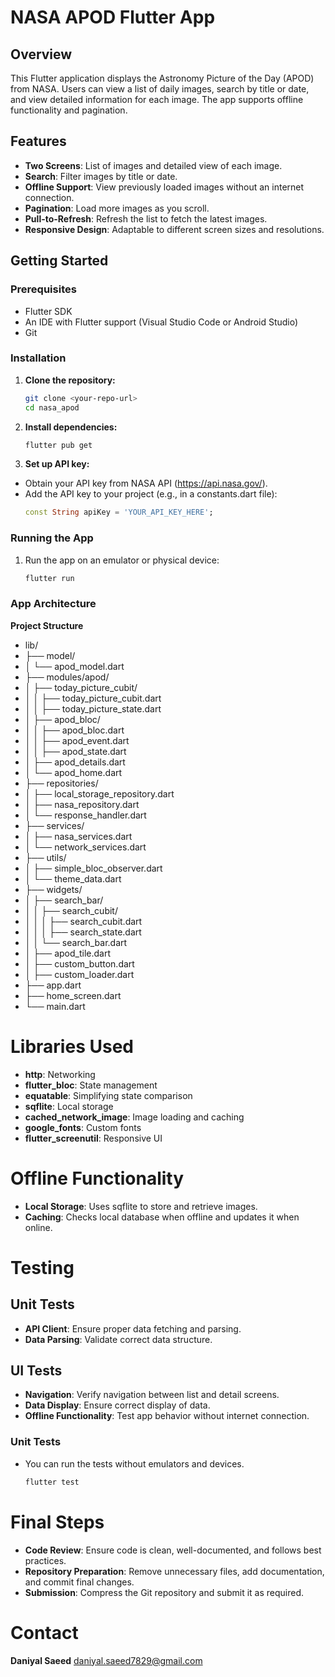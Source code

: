 # NASA APOD Flutter App

## Overview

This Flutter application displays the Astronomy Picture of the Day (APOD) from NASA. Users can view a list of daily images, search by title or date, and view detailed information for each image. The app supports offline functionality and pagination.

## Features

- **Two Screens**: List of images and detailed view of each image.
- **Search**: Filter images by title or date.
- **Offline Support**: View previously loaded images without an internet connection.
- **Pagination**: Load more images as you scroll.
- **Pull-to-Refresh**: Refresh the list to fetch the latest images.
- **Responsive Design**: Adaptable to different screen sizes and resolutions.

## Getting Started

### Prerequisites

- Flutter SDK
- An IDE with Flutter support (Visual Studio Code or Android Studio)
- Git

### Installation

1. **Clone the repository:**
   ```sh
   git clone <your-repo-url>
   cd nasa_apod
   ```
2. **Install dependencies:**
   ```sh
   flutter pub get
   ```
3. **Set up API key:**

- Obtain your API key from NASA API (https://api.nasa.gov/).
- Add the API key to your project (e.g., in a constants.dart file):
  ```dart
  const String apiKey = 'YOUR_API_KEY_HERE';
  ```

### Running the App

1. Run the app on an emulator or physical device:
   ```sh
   flutter run
   ```

### App Architecture

**Project Structure**

- lib/
- ├── model/
- │ └── apod_model.dart
- ├── modules/apod/
- │ ├── today_picture_cubit/
- │ │ ├── today_picture_cubit.dart
- │ │ ├── today_picture_state.dart
- │ ├── apod_bloc/
- │ │ ├── apod_bloc.dart
- │ │ ├── apod_event.dart
- │ │ ├── apod_state.dart
- │ ├── apod_details.dart
- │ └── apod_home.dart
- ├── repositories/
- │ ├── local_storage_repository.dart
- │ ├── nasa_repository.dart
- │ └── response_handler.dart
- ├── services/
- │ ├── nasa_services.dart
- │ └── network_services.dart
- ├── utils/
- │ ├── simple_bloc_observer.dart
- │ └── theme_data.dart
- ├── widgets/
- │ ├── search_bar/
- │ │ ├── search_cubit/
- │ │ │ ├── search_cubit.dart
- │ │ │ ├── search_state.dart
- │ │ └── search_bar.dart
- │ ├── apod_tile.dart
- │ ├── custom_button.dart
- │ ├── custom_loader.dart
- ├── app.dart
- ├── home_screen.dart
- └── main.dart

# Libraries Used

- **http**: Networking
- **flutter_bloc**: State management
- **equatable**: Simplifying state comparison
- **sqflite**: Local storage
- **cached_network_image**: Image loading and caching
- **google_fonts**: Custom fonts
- **flutter_screenutil**: Responsive UI

# Offline Functionality

- **Local Storage**: Uses sqflite to store and retrieve images.
- **Caching**: Checks local database when offline and updates it when online.

# Testing

## Unit Tests

- **API Client**: Ensure proper data fetching and parsing.
- **Data Parsing**: Validate correct data structure.

## UI Tests

- **Navigation**: Verify navigation between list and detail screens.
- **Data Display**: Ensure correct display of data.
- **Offline Functionality**: Test app behavior without internet connection.

### Unit Tests

- You can run the tests without emulators and devices.
  ```sh
  flutter test
  ```

# Final Steps

- **Code Review**: Ensure code is clean, well-documented, and follows best practices.
- **Repository Preparation**: Remove unnecessary files, add documentation, and commit final changes.
- **Submission**: Compress the Git repository and submit it as required.

# Contact

**Daniyal Saeed**
daniyal.saeed7829@gmail.com
